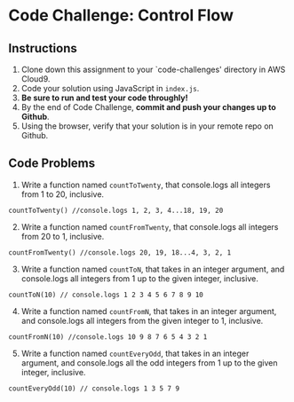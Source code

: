 # Code Challenge: Control Flow

## Instructions

1. Clone down this assignment to your `code-challenges' directory in AWS Cloud9.  
2. Code your solution using JavaScript in `index.js`. 
3. **Be sure to run and test your code throughly!**
4. By the end of Code Challenge, **commit and push your changes up to Github**.
5. Using the browser, verify that your solution is in your remote repo on Github.

## Code Problems

1. Write a function named `countToTwenty`, that console.logs all integers from 1 to 20, inclusive. 
```
countToTwenty() //console.logs 1, 2, 3, 4...18, 19, 20
```

2. Write a function named `countFromTwenty`, that console.logs all integers from 20 to 1, inclusive. 
```
countFromTwenty() //console.logs 20, 19, 18...4, 3, 2, 1
```

3. Write a function named `countToN`, that takes in an integer argument, and console.logs all integers from 1 up to the given integer, inclusive.
```
countToN(10) // console.logs 1 2 3 4 5 6 7 8 9 10
```

4. Write a function named `countFromN`, that takes in an integer argument, and console.logs all integers from the given integer to 1, inclusive.
```
countFromN(10) //console.logs 10 9 8 7 6 5 4 3 2 1 
```

5. Write a function named `countEveryOdd`, that takes in an integer argument, and console.logs all the odd integers from 1 up to the given integer, inclusive.
```
countEveryOdd(10) // console.logs 1 3 5 7 9 
```



